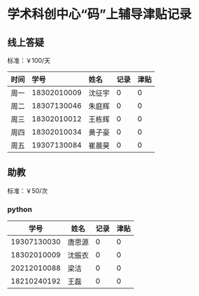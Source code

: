 # 学术科创中心“码”上辅导津贴记录

## 线上答疑

标准：￥100/天  

| 时间 | 学号 | 姓名   | 记录 | 津贴 |
| ---- | :--- | :----- | ---- | ---- |
| 周一 |18302010009| 沈征宇 | 0    | 0    |
| 周二 |18307130046| 朱庭辉 | 0    | 0    |
| 周三 |18302010012| 王栋辉 | 0    | 0    |
| 周四 |18302010034| 黄子豪 | 0    | 0    |
| 周五 |19307130084| 崔晨昊 | 0    | 0    |

## 助教

标准：￥50/次

### python

| 学号        | 姓名   | 记录 | 津贴 |
| ----------- | ------ | ---- | ---- |
| 19307130030 | 唐思源 | 0    | 0    |
| 18302010009 | 沈振衣 | 0    | 0    |
| 20212010088 | 梁洁   | 0    | 0    |
| 18210240192 | 王磊    | 0    | 0    |

